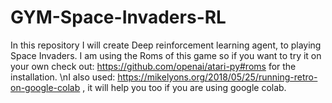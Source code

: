 # GYM-Space-Invaders-RL

In this repository I will create Deep reinforcement learning agent, to playing Space Invaders.
I am using the Roms of this game so if you want to try it on your own check out: https://github.com/openai/atari-py#roms for the installation.
\nI also used: https://mikelyons.org/2018/05/25/running-retro-on-google-colab , it will help you too if you are using google colab.
